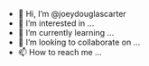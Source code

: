 - 👋 Hi, I’m @joeydouglascarter
- 👀 I’m interested in ...
- 🌱 I’m currently learning ...
- 💞️ I’m looking to collaborate on ...
- 📫 How to reach me ...

<!---
joeydouglascarter/joeydouglascarter is a ✨ special ✨ repository because its `README.md` (this file) appears on your GitHub profile.
You can click the Preview link to take a look at your changes.
--->
